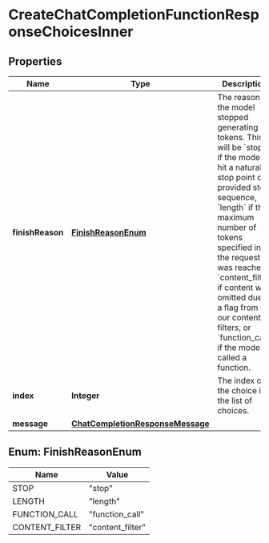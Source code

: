 

# CreateChatCompletionFunctionResponseChoicesInner


## Properties

| Name | Type | Description | Notes |
|------------ | ------------- | ------------- | -------------|
|**finishReason** | [**FinishReasonEnum**](#FinishReasonEnum) | The reason the model stopped generating tokens. This will be &#x60;stop&#x60; if the model hit a natural stop point or a provided stop sequence, &#x60;length&#x60; if the maximum number of tokens specified in the request was reached, &#x60;content_filter&#x60; if content was omitted due to a flag from our content filters, or &#x60;function_call&#x60; if the model called a function.  |  [optional] |
|**index** | **Integer** | The index of the choice in the list of choices. |  |
|**message** | [**ChatCompletionResponseMessage**](ChatCompletionResponseMessage.md) |  |  |



## Enum: FinishReasonEnum

| Name | Value |
|---- | -----|
| STOP | &quot;stop&quot; |
| LENGTH | &quot;length&quot; |
| FUNCTION_CALL | &quot;function_call&quot; |
| CONTENT_FILTER | &quot;content_filter&quot; |



